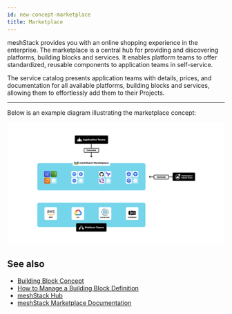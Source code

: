 ```yaml
---
id: new-concept-marketplace
title: Marketplace
---
```


meshStack provides you with an online shopping experience in the enterprise. The marketplace is a central hub for providing and discovering platforms, building blocks and services. It enables platform teams to offer standardized, reusable components to application teams in self-service.

The service catalog presents application teams with details, prices, and documentation for all available platforms, building blocks and services, allowing them to effortlessly add them to their Projects.

---

Below is an example diagram illustrating the marketplace concept:

![Marketplace Concept Diagram](./assets/new_concept/concept_marketplace.png)

## See also

- [Building Block Concept](./new-concept-buildingblock.md)
- [How to Manage a Building Block Definition](./new-guide-how-to-manage-a-building-block-definition.md)
- [meshStack Hub](./new-concept-meshstack-hub.md)
- [meshStack Marketplace Documentation](./marketplace.index.md)

